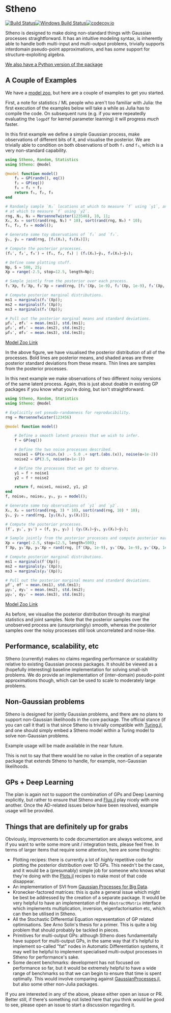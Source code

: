 # Stheno

[![Build Status](https://travis-ci.org/willtebbutt/Stheno.jl.svg?branch=master)](https://travis-ci.org/willtebbutt/Stheno.jl)[![Windows Build Status](https://ci.appveyor.com/api/projects/status/32r7s2skrgm9ubva?svg=true)](https://ci.appveyor.com/project/willtebbutt/stheno-jl/branch/master)[![codecov.io](http://codecov.io/github/willtebbutt/Stheno.jl/coverage.svg?branch=master)](http://codecov.io/github/willtebbutt/Stheno.jl?branch=master)

Stheno is designed to make doing non-standard things with Gaussian processes straightforward. It has an intuitive modeling syntax, is inherently able to handle both multi-input and multi-output problems, trivially supports interdomain pseudo-point approximations, and has _some_ support for structure-exploiting algebra.

[We also have a Python version of the package](https://github.com/wesselb/stheno)


## A Couple of Examples

We have a [model zoo](https://github.com/willtebbutt/stheno_models), but here are a couple of examples to get you started.

First, a note for statistics / ML people who aren't too familiar with Julia: the first execution of the examples below will take a while as Julia has to compile the code. On subsequent runs (e.g. if you were repeatedly evaluating the `logpdf` for kernel parameter learning) it will progress _much_ faster.

In this first example we define a simple Gaussian process, make observations of different bits of it, and visualise the posterior. We are trivially able to condition on both observations of both `f₁` _and_ `f₃`, which is a very non-standard capability.
```julia
using Stheno, Random, Statistics
using Stheno: @model

@model function model()
    f₁ = GP(randn(), eq())
    f₂ = GP(eq())
    f₃ = f₁ + f₂
    return f₁, f₂, f₃
end

# Randomly sample `N₁` locations at which to measure `f` using `y1`, and `N2` locations
# at which to measure `f` using `y2`.
rng, N₁, N₃ = MersenneTwister(123546), 10, 11;
X₁, X₃ = sort(rand(rng, N₁) * 10), sort(rand(rng, N₃) * 10);
f₁, f₂, f₃ = model();

# Generate some toy observations of `f₁` and `f₃`.
ŷ₁, ŷ₃ = rand(rng, [f₁(X₁), f₃(X₃)]);

# Compute the posterior processes.
(f₁′, f₂′, f₃′) = (f₁, f₂, f₃) | (f₁(X₁)←ŷ₁, f₃(X₃)←ŷ₃);

# Define some plotting stuff.
Np, S = 500, 25;
Xp = range(-2.5, stop=12.5, length=Np);

# Sample jointly from the posterior over each process.
f₁′Xp, f₂′Xp, f₃′Xp = rand(rng, [f₁′(Xp, 1e-9), f₂′(Xp, 1e-9), f₃′(Xp, 1e-9)], S);

# Compute posterior marginal distributions.
ms1 = marginals(f₁′(Xp));
ms2 = marginals(f₂′(Xp));
ms3 = marginals(f₃′(Xp));

# Pull out the posterior marginal means and standard deviations.
μf₁′, σf₁′ = mean.(ms1), std.(ms1);
μf₂′, σf₂′ = mean.(ms2), std.(ms2);
μf₃′, σf₃′ = mean.(ms3), std.(ms3);
```
[Model Zoo Link](https://github.com/willtebbutt/stheno_models/blob/master/exact/process_decomposition.jl)

In the above figure, we have visualised the posterior distribution of all of the processes. Bold lines are posterior means, and shaded areas are three posterior standard deviations from these means. Thin lines are samples from the posterior processes.

In this next example we make observations of two different noisy versions of the same latent process. Again, this is just about doable in existing GP packages if you know what you're doing, but isn't straightforward.

```julia
using Stheno, Random, Statistics
using Stheno: @model

# Explicitly set pseudo-randomness for reproducibility.
rng = MersenneTwister(123456)

@model function model()

    # Define a smooth latent process that we wish to infer.
    f = GP(eq())

    # Define the two noise processes described.
    noise1 = GP(x->sin.(x) .- 5.0 .+ sqrt.(abs.(x)), noise(α=1e-2))
    noise2 = GP(3.5, noise(α=1e-1))

    # Define the processes that we get to observe.
    y1 = f + noise1
    y2 = f + noise2

    return f, noise1, noise2, y1, y2
end
f, noise₁, noise₂, y₁, y₂ = model();

# Generate some toy observations of `y1` and `y2`.
X₁, X₂ = sort(rand(rng, 3) * 10), sort(rand(rng, 10) * 10);
ŷ₁, ŷ₂ = rand(rng, [y₁(X₁), y₂(X₂)]);

# Compute the posterior processes.
(f′, y₁′, y₂′) = (f, y₁, y₂) | (y₁(X₁)←ŷ₁, y₂(X₂)←ŷ₂);

# Sample jointly from the posterior processes and compute posterior marginals.
Xp = range(-2.5, stop=12.5, length=500);
f′Xp, y₁′Xp, y₂′Xp = rand(rng, [f′(Xp, 1e-9), y₁′(Xp, 1e-9), y₂′(Xp, 1e-9)], 100);

# Compute posterior marginal distributions.
ms1 = marginals(f′(Xp));
ms2 = marginals(y₁′(Xp));
ms3 = marginals(y₂′(Xp));

# Pull out the posterior marginal means and standard deviations.
μf′, σf′ = mean.(ms1), std.(ms1);
μy₁′, σy₁′ = mean.(ms2), std.(ms2);
μy₂′, σy₂′ = mean.(ms3), std.(ms3);
```
[Model Zoo Link](https://github.com/willtebbutt/stheno_models/blob/master/exact/simple_sensor_fusion.jl)

As before, we visualise the posterior distribution through its marginal statistics and joint samples. Note that the posterior samples over the unobserved process are (unsurprisingly) smooth, whereas the posterior samples over the noisy processes still look uncorrelated and noise-like.


## Performance, scalability, etc

Stheno (currently) makes no claims regarding performance or scalability relative to existing Gaussian process packages. It should be viewed as a (hopefully interesting) baseline implementation for solving small-ish problems. We do provide an implementation of (inter-domain) pseudo-point approximations though, which can be used to scale to moderately large problems.


## Non-Gaussian problems

Stheno is designed for jointly Gaussian problems, and there are no plans to support non-Gaussian likelihoods in the core package. The official stance (if you can call it that) is that since Stheno is trivially compatible with [Turing.jl](https://github.com/TuringLang/), and one should simply embed a Stheno model within a Turing model to solve non-Gaussian problems.

Example usage will be made available in the near future.

This is not to say that there would be no value in the creation of a separate package that extends Stheno to handle, for example, non-Gaussian likelihoods.

## GPs + Deep Learning

The plan is again not to support the combination of GPs and Deep Learning explicitly, but rather to ensure that Stheno and [Flux.jl](https://github.com/FluxML/Flux.jl) play nicely with one another. Once the AD-related issues below have been resolved, example usage will be provided.

## Things that are definitely up for grabs
Obviously, improvements to code documentation are always welcome, and if you want to write some more unit / integration tests, please feel free. In terms of larger items that require some attention, here are some thoughts:
- Plotting recipes: there is currently a lot of _highly_ repetitive code for plotting the posterior distribution over 1D GPs. This needn't be the case, and it would be a (presumably) simple job for someone who knows what they're doing with the [Plots.jl](https://github.com/JuliaPlots/Plots.jl) recipes to make most of that code disappear. 
- An implementation of SVI from [Gaussian Processes for Big Data](https://arxiv.org/abs/1309.6835).
- Kronecker-factored matrices: this is quite a general issue which might be best be addressed by the creation of a separate package. It would be very helpful to have an implementation of the `AbstractMatrix` interface which implements multiplication, inversion, eigenfactorisation etc, which can then be utilised in Stheno.
- All the Stochastic Differential Equation representation of GP related optimisations. See Arno Solin's thesis for a primer. This is quite a big problem that should probably be tackled in pieces.
- Primitives for multi-output GPs: although Stheno does fundamentally have support for multi-output GPs, in the same way that it's helpful to implement so-called "fat" nodes in Automatic Differentiation systems, it may well be helpful to implement specialised multi-output processes in Stheno for performance's sake.
- Some decent benchmarks: development has not focused on performance so far, but it would be extremely helpful to have a wide range of benchmarks so that we can begin to ensure that time is spent optimally. This would involve comparing against [GaussianProcesses.jl](https://github.com/STOR-i/GaussianProcesses.jl), but also some other non-Julia packages.

If you are interested in any of the above, please either open an issue or PR. Better still, if there's something not listed here that you think would be good to see, please open an issue to start a discussion regarding it.
